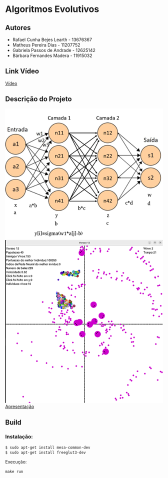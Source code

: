# Algoritmos Evolutivos

## Autores

- Rafael Cunha Bejes Learth - 13676367
- Matheus Pereira Dias - 11207752
- Gabriela Passos de Andrade - 12625142
- Bárbara Fernandes Madera - 11915032

## Link Vídeo
[Vídeo]()

## Descrição do Projeto
![RedeNeural](alg_evolutivo.png)
![Algoritmo Evolutivo](AlgEvolutivo.png)
[Apresentação](https://www.canva.com/design/DAF3jLBKRBw/SKJhPLyK9EKxtpaHolTpVw/edit)

## Build

### Instalação:
```
$ sudo apt-get install mesa-common-dev
$ sudo apt-get install freeglut3-dev
```
Execução:
```
make run
```
